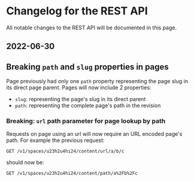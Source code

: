 # Changelog for the REST API

All notable changes to the REST API will be documented in this page.

## 2022-06-30

## Breaking `path` and `slug` properties in pages

Page previously had only one `path` property representing the page slug in its direct page parent.
Pages will now include 2 properties:

- `slug`: representing the page's slug in its direct parent
- `path`: representing the complete page's path in the revision

### Breaking: `url` path parameter for page lookup by path

Requests on page using an url will now require an URL encoded page's path.
For example the previous request:

```
GET /v1/spaces/u23h2u4hi24/content/url/a/b/c
```

should now be:

```
GET /v1/spaces/u23h2u4hi24/content/path/a%2Fb%2Fc
```
